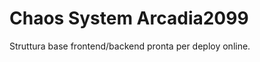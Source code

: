 # Chaos System Arcadia2099

Struttura base frontend/backend pronta per deploy online.


























